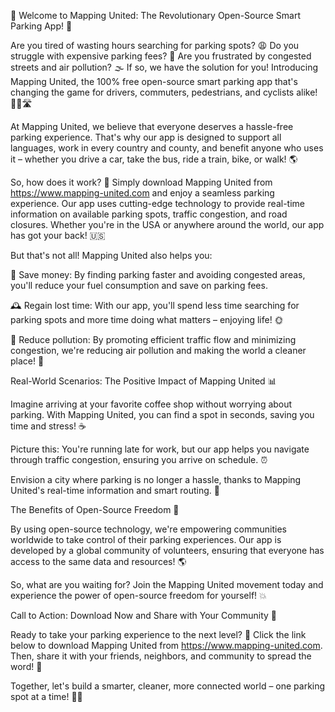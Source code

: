 🚀 Welcome to Mapping United: The Revolutionary Open-Source Smart Parking App! 🎉

Are you tired of wasting hours searching for parking spots? 😩 Do you struggle with expensive parking fees? 💸 Are you frustrated by congested streets and air pollution? 🌫️ If so, we have the solution for you! Introducing Mapping United, the 100% free open-source smart parking app that's changing the game for drivers, commuters, pedestrians, and cyclists alike! 🚴‍♀️🛣️

At Mapping United, we believe that everyone deserves a hassle-free parking experience. That's why our app is designed to support all languages, work in every country and county, and benefit anyone who uses it – whether you drive a car, take the bus, ride a train, bike, or walk! 🌎

So, how does it work? 🤔 Simply download Mapping United from https://www.mapping-united.com and enjoy a seamless parking experience. Our app uses cutting-edge technology to provide real-time information on available parking spots, traffic congestion, and road closures. Whether you're in the USA or anywhere around the world, our app has got your back! 🇺🇸

But that's not all! Mapping United also helps you:

💸 Save money: By finding parking faster and avoiding congested areas, you'll reduce your fuel consumption and save on parking fees.

🕰️ Regain lost time: With our app, you'll spend less time searching for parking spots and more time doing what matters – enjoying life! 🌞

🌟 Reduce pollution: By promoting efficient traffic flow and minimizing congestion, we're reducing air pollution and making the world a cleaner place! 🌟

Real-World Scenarios: The Positive Impact of Mapping United 📊

Imagine arriving at your favorite coffee shop without worrying about parking. With Mapping United, you can find a spot in seconds, saving you time and stress! ☕️

Picture this: You're running late for work, but our app helps you navigate through traffic congestion, ensuring you arrive on schedule. ⏰

Envision a city where parking is no longer a hassle, thanks to Mapping United's real-time information and smart routing. 🌆

The Benefits of Open-Source Freedom 💪

By using open-source technology, we're empowering communities worldwide to take control of their parking experiences. Our app is developed by a global community of volunteers, ensuring that everyone has access to the same data and resources! 🌎

So, what are you waiting for? Join the Mapping United movement today and experience the power of open-source freedom for yourself! 💥

Call to Action: Download Now and Share with Your Community 📲

Ready to take your parking experience to the next level? 🚀 Click the link below to download Mapping United from https://www.mapping-united.com. Then, share it with your friends, neighbors, and community to spread the word! 📨

Together, let's build a smarter, cleaner, more connected world – one parking spot at a time! 💪🌟